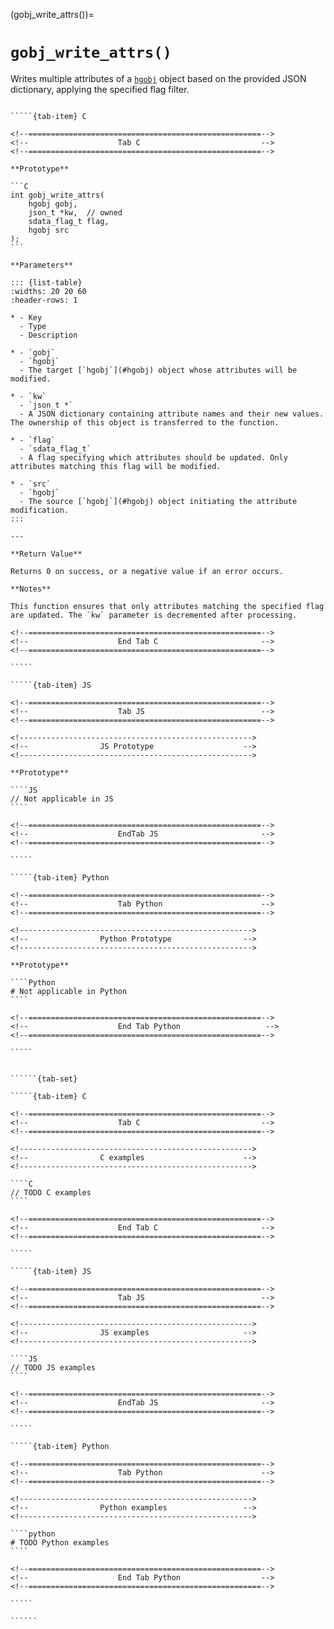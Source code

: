 <!-- ============================================================== -->
(gobj_write_attrs())=
# `gobj_write_attrs()`
<!-- ============================================================== -->

Writes multiple attributes of a [`hgobj`](#hgobj) object based on the provided JSON dictionary, applying the specified flag filter.

<!------------------------------------------------------------>
<!--                    Prototypes                          -->
<!------------------------------------------------------------>

``````{tab-set}

`````{tab-item} C

<!--====================================================-->
<!--                    Tab C                           -->
<!--====================================================-->

**Prototype**

```C
int gobj_write_attrs(
    hgobj gobj,
    json_t *kw,  // owned
    sdata_flag_t flag,
    hgobj src
);
```

**Parameters**

::: {list-table}
:widths: 20 20 60
:header-rows: 1

* - Key
  - Type
  - Description

* - `gobj`
  - `hgobj`
  - The target [`hgobj`](#hgobj) object whose attributes will be modified.

* - `kw`
  - `json_t *`
  - A JSON dictionary containing attribute names and their new values. The ownership of this object is transferred to the function.

* - `flag`
  - `sdata_flag_t`
  - A flag specifying which attributes should be updated. Only attributes matching this flag will be modified.

* - `src`
  - `hgobj`
  - The source [`hgobj`](#hgobj) object initiating the attribute modification.
:::

---

**Return Value**

Returns 0 on success, or a negative value if an error occurs.

**Notes**

This function ensures that only attributes matching the specified flag are updated. The `kw` parameter is decremented after processing.

<!--====================================================-->
<!--                    End Tab C                       -->
<!--====================================================-->

`````

`````{tab-item} JS

<!--====================================================-->
<!--                    Tab JS                          -->
<!--====================================================-->

<!---------------------------------------------------->
<!--                JS Prototype                    -->
<!---------------------------------------------------->

**Prototype**

````JS
// Not applicable in JS
````

<!--====================================================-->
<!--                    EndTab JS                       -->
<!--====================================================-->

`````

`````{tab-item} Python

<!--====================================================-->
<!--                    Tab Python                      -->
<!--====================================================-->

<!---------------------------------------------------->
<!--                Python Prototype                -->
<!---------------------------------------------------->

**Prototype**

````Python
# Not applicable in Python
````

<!--====================================================-->
<!--                    End Tab Python                   -->
<!--====================================================-->

`````

``````

<!------------------------------------------------------------>
<!--                    Examples                            -->
<!------------------------------------------------------------>

```````{dropdown} Examples

``````{tab-set}

`````{tab-item} C

<!--====================================================-->
<!--                    Tab C                           -->
<!--====================================================-->

<!---------------------------------------------------->
<!--                C examples                      -->
<!---------------------------------------------------->

````C
// TODO C examples
````

<!--====================================================-->
<!--                    End Tab C                       -->
<!--====================================================-->

`````

`````{tab-item} JS

<!--====================================================-->
<!--                    Tab JS                          -->
<!--====================================================-->

<!---------------------------------------------------->
<!--                JS examples                     -->
<!---------------------------------------------------->

````JS
// TODO JS examples
````

<!--====================================================-->
<!--                    EndTab JS                       -->
<!--====================================================-->

`````

`````{tab-item} Python

<!--====================================================-->
<!--                    Tab Python                      -->
<!--====================================================-->

<!---------------------------------------------------->
<!--                Python examples                 -->
<!---------------------------------------------------->

````python
# TODO Python examples
````

<!--====================================================-->
<!--                    End Tab Python                  -->
<!--====================================================-->

`````

``````

```````
